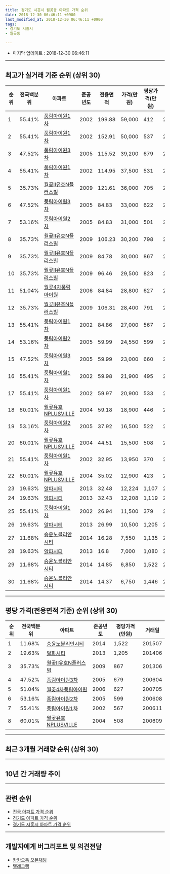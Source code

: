 ```yaml
---
title: 경기도 시흥시 월곶동 아파트 가격 순위
date: 2018-12-30 06:46:11 +0900
last_modified_at: 2018-12-30 06:46:11 +0900
tags:
- 경기도 시흥시
- 월곶동

---
```


* 마지막 업데이트 : 2018-12-30 06:46:11

---

## 최고가 실거래 기준 순위 (상위 30)


|순위|전국백분위|아파트|준공년도|전용면적|가격(만원)|평당가격(만원)|거래일|
|---|---|---|---|---|---|---|---|
|1|55.41%|[풍림아이원1차](https://search.naver.com/search.naver?query=%EA%B2%BD%EA%B8%B0%EB%8F%84+%EC%8B%9C%ED%9D%A5%EC%8B%9C+%EC%9B%94%EA%B3%B6%EB%8F%99+%ED%92%8D%EB%A6%BC%EC%95%84%EC%9D%B4%EC%9B%901%EC%B0%A8)|2002|199.88|59,000|412|201305|
|2|55.41%|[풍림아이원1차](https://search.naver.com/search.naver?query=%EA%B2%BD%EA%B8%B0%EB%8F%84+%EC%8B%9C%ED%9D%A5%EC%8B%9C+%EC%9B%94%EA%B3%B6%EB%8F%99+%ED%92%8D%EB%A6%BC%EC%95%84%EC%9D%B4%EC%9B%901%EC%B0%A8)|2002|152.91|50,000|537|200608|
|3|47.52%|[풍림아이원3차](https://search.naver.com/search.naver?query=%EA%B2%BD%EA%B8%B0%EB%8F%84+%EC%8B%9C%ED%9D%A5%EC%8B%9C+%EC%9B%94%EA%B3%B6%EB%8F%99+%ED%92%8D%EB%A6%BC%EC%95%84%EC%9D%B4%EC%9B%903%EC%B0%A8)|2005|115.52|39,200|679|200604|
|4|55.41%|[풍림아이원1차](https://search.naver.com/search.naver?query=%EA%B2%BD%EA%B8%B0%EB%8F%84+%EC%8B%9C%ED%9D%A5%EC%8B%9C+%EC%9B%94%EA%B3%B6%EB%8F%99+%ED%92%8D%EB%A6%BC%EC%95%84%EC%9D%B4%EC%9B%901%EC%B0%A8)|2002|114.95|37,500|531|200611|
|5|35.73%|[월곶Ⅱ유호N플러스빌](https://search.naver.com/search.naver?query=%EA%B2%BD%EA%B8%B0%EB%8F%84+%EC%8B%9C%ED%9D%A5%EC%8B%9C+%EC%9B%94%EA%B3%B6%EB%8F%99+%EC%9B%94%EA%B3%B6%E2%85%A1%EC%9C%A0%ED%98%B8N%ED%94%8C%EB%9F%AC%EC%8A%A4%EB%B9%8C)|2009|121.61|36,000|705|201201|
|6|47.52%|[풍림아이원3차](https://search.naver.com/search.naver?query=%EA%B2%BD%EA%B8%B0%EB%8F%84+%EC%8B%9C%ED%9D%A5%EC%8B%9C+%EC%9B%94%EA%B3%B6%EB%8F%99+%ED%92%8D%EB%A6%BC%EC%95%84%EC%9D%B4%EC%9B%903%EC%B0%A8)|2005|84.83|33,000|622|200610|
|7|53.16%|[풍림아이원2차](https://search.naver.com/search.naver?query=%EA%B2%BD%EA%B8%B0%EB%8F%84+%EC%8B%9C%ED%9D%A5%EC%8B%9C+%EC%9B%94%EA%B3%B6%EB%8F%99+%ED%92%8D%EB%A6%BC%EC%95%84%EC%9D%B4%EC%9B%902%EC%B0%A8)|2005|84.83|31,000|501|200605|
|8|35.73%|[월곶Ⅱ유호N플러스빌](https://search.naver.com/search.naver?query=%EA%B2%BD%EA%B8%B0%EB%8F%84+%EC%8B%9C%ED%9D%A5%EC%8B%9C+%EC%9B%94%EA%B3%B6%EB%8F%99+%EC%9B%94%EA%B3%B6%E2%85%A1%EC%9C%A0%ED%98%B8N%ED%94%8C%EB%9F%AC%EC%8A%A4%EB%B9%8C)|2009|106.23|30,200|798|201303|
|9|35.73%|[월곶Ⅱ유호N플러스빌](https://search.naver.com/search.naver?query=%EA%B2%BD%EA%B8%B0%EB%8F%84+%EC%8B%9C%ED%9D%A5%EC%8B%9C+%EC%9B%94%EA%B3%B6%EB%8F%99+%EC%9B%94%EA%B3%B6%E2%85%A1%EC%9C%A0%ED%98%B8N%ED%94%8C%EB%9F%AC%EC%8A%A4%EB%B9%8C)|2009|84.78|30,000|867|201306|
|10|35.73%|[월곶Ⅱ유호N플러스빌](https://search.naver.com/search.naver?query=%EA%B2%BD%EA%B8%B0%EB%8F%84+%EC%8B%9C%ED%9D%A5%EC%8B%9C+%EC%9B%94%EA%B3%B6%EB%8F%99+%EC%9B%94%EA%B3%B6%E2%85%A1%EC%9C%A0%ED%98%B8N%ED%94%8C%EB%9F%AC%EC%8A%A4%EB%B9%8C)|2009|96.46|29,500|823|201008|
|11|51.04%|[월곶4차풍림아이원](https://search.naver.com/search.naver?query=%EA%B2%BD%EA%B8%B0%EB%8F%84+%EC%8B%9C%ED%9D%A5%EC%8B%9C+%EC%9B%94%EA%B3%B6%EB%8F%99+%EC%9B%94%EA%B3%B64%EC%B0%A8%ED%92%8D%EB%A6%BC%EC%95%84%EC%9D%B4%EC%9B%90)|2006|84.84|28,800|627|200705|
|12|35.73%|[월곶Ⅱ유호N플러스빌](https://search.naver.com/search.naver?query=%EA%B2%BD%EA%B8%B0%EB%8F%84+%EC%8B%9C%ED%9D%A5%EC%8B%9C+%EC%9B%94%EA%B3%B6%EB%8F%99+%EC%9B%94%EA%B3%B6%E2%85%A1%EC%9C%A0%ED%98%B8N%ED%94%8C%EB%9F%AC%EC%8A%A4%EB%B9%8C)|2009|106.31|28,400|791|201805|
|13|55.41%|[풍림아이원1차](https://search.naver.com/search.naver?query=%EA%B2%BD%EA%B8%B0%EB%8F%84+%EC%8B%9C%ED%9D%A5%EC%8B%9C+%EC%9B%94%EA%B3%B6%EB%8F%99+%ED%92%8D%EB%A6%BC%EC%95%84%EC%9D%B4%EC%9B%901%EC%B0%A8)|2002|84.86|27,000|567|200611|
|14|53.16%|[풍림아이원2차](https://search.naver.com/search.naver?query=%EA%B2%BD%EA%B8%B0%EB%8F%84+%EC%8B%9C%ED%9D%A5%EC%8B%9C+%EC%9B%94%EA%B3%B6%EB%8F%99+%ED%92%8D%EB%A6%BC%EC%95%84%EC%9D%B4%EC%9B%902%EC%B0%A8)|2005|59.99|24,550|599|200608|
|15|47.52%|[풍림아이원3차](https://search.naver.com/search.naver?query=%EA%B2%BD%EA%B8%B0%EB%8F%84+%EC%8B%9C%ED%9D%A5%EC%8B%9C+%EC%9B%94%EA%B3%B6%EB%8F%99+%ED%92%8D%EB%A6%BC%EC%95%84%EC%9D%B4%EC%9B%903%EC%B0%A8)|2005|59.99|23,000|660|200611|
|16|55.41%|[풍림아이원1차](https://search.naver.com/search.naver?query=%EA%B2%BD%EA%B8%B0%EB%8F%84+%EC%8B%9C%ED%9D%A5%EC%8B%9C+%EC%9B%94%EA%B3%B6%EB%8F%99+%ED%92%8D%EB%A6%BC%EC%95%84%EC%9D%B4%EC%9B%901%EC%B0%A8)|2002|59.98|21,900|495|200602|
|17|55.41%|[풍림아이원1차](https://search.naver.com/search.naver?query=%EA%B2%BD%EA%B8%B0%EB%8F%84+%EC%8B%9C%ED%9D%A5%EC%8B%9C+%EC%9B%94%EA%B3%B6%EB%8F%99+%ED%92%8D%EB%A6%BC%EC%95%84%EC%9D%B4%EC%9B%901%EC%B0%A8)|2002|59.97|20,900|533|200609|
|18|60.01%|[월곶유호NPLUSVILLE](https://search.naver.com/search.naver?query=%EA%B2%BD%EA%B8%B0%EB%8F%84+%EC%8B%9C%ED%9D%A5%EC%8B%9C+%EC%9B%94%EA%B3%B6%EB%8F%99+%EC%9B%94%EA%B3%B6%EC%9C%A0%ED%98%B8NPLUSVILLE)|2004|59.18|18,900|446|200701|
|19|53.16%|[풍림아이원2차](https://search.naver.com/search.naver?query=%EA%B2%BD%EA%B8%B0%EB%8F%84+%EC%8B%9C%ED%9D%A5%EC%8B%9C+%EC%9B%94%EA%B3%B6%EB%8F%99+%ED%92%8D%EB%A6%BC%EC%95%84%EC%9D%B4%EC%9B%902%EC%B0%A8)|2005|37.92|16,500|522|200606|
|20|60.01%|[월곶유호NPLUSVILLE](https://search.naver.com/search.naver?query=%EA%B2%BD%EA%B8%B0%EB%8F%84+%EC%8B%9C%ED%9D%A5%EC%8B%9C+%EC%9B%94%EA%B3%B6%EB%8F%99+%EC%9B%94%EA%B3%B6%EC%9C%A0%ED%98%B8NPLUSVILLE)|2004|44.51|15,500|508|200609|
|21|55.41%|[풍림아이원1차](https://search.naver.com/search.naver?query=%EA%B2%BD%EA%B8%B0%EB%8F%84+%EC%8B%9C%ED%9D%A5%EC%8B%9C+%EC%9B%94%EA%B3%B6%EB%8F%99+%ED%92%8D%EB%A6%BC%EC%95%84%EC%9D%B4%EC%9B%901%EC%B0%A8)|2002|32.95|13,950|370|200611|
|22|60.01%|[월곶유호NPLUSVILLE](https://search.naver.com/search.naver?query=%EA%B2%BD%EA%B8%B0%EB%8F%84+%EC%8B%9C%ED%9D%A5%EC%8B%9C+%EC%9B%94%EA%B3%B6%EB%8F%99+%EC%9B%94%EA%B3%B6%EC%9C%A0%ED%98%B8NPLUSVILLE)|2004|35.02|12,900|423|200608|
|23|19.63%|[알파시티](https://search.naver.com/search.naver?query=%EA%B2%BD%EA%B8%B0%EB%8F%84+%EC%8B%9C%ED%9D%A5%EC%8B%9C+%EC%9B%94%EA%B3%B6%EB%8F%99+%EC%95%8C%ED%8C%8C%EC%8B%9C%ED%8B%B0)|2013|32.48|12,224|1,107|201612|
|24|19.63%|[알파시티](https://search.naver.com/search.naver?query=%EA%B2%BD%EA%B8%B0%EB%8F%84+%EC%8B%9C%ED%9D%A5%EC%8B%9C+%EC%9B%94%EA%B3%B6%EB%8F%99+%EC%95%8C%ED%8C%8C%EC%8B%9C%ED%8B%B0)|2013|32.43|12,208|1,119|201412|
|25|55.41%|[풍림아이원1차](https://search.naver.com/search.naver?query=%EA%B2%BD%EA%B8%B0%EB%8F%84+%EC%8B%9C%ED%9D%A5%EC%8B%9C+%EC%9B%94%EA%B3%B6%EB%8F%99+%ED%92%8D%EB%A6%BC%EC%95%84%EC%9D%B4%EC%9B%901%EC%B0%A8)|2002|26.94|11,500|379|200611|
|26|19.63%|[알파시티](https://search.naver.com/search.naver?query=%EA%B2%BD%EA%B8%B0%EB%8F%84+%EC%8B%9C%ED%9D%A5%EC%8B%9C+%EC%9B%94%EA%B3%B6%EB%8F%99+%EC%95%8C%ED%8C%8C%EC%8B%9C%ED%8B%B0)|2013|26.99|10,500|1,205|201406|
|27|11.68%|[승윤노블리안시티](https://search.naver.com/search.naver?query=%EA%B2%BD%EA%B8%B0%EB%8F%84+%EC%8B%9C%ED%9D%A5%EC%8B%9C+%EC%9B%94%EA%B3%B6%EB%8F%99+%EC%8A%B9%EC%9C%A4%EB%85%B8%EB%B8%94%EB%A6%AC%EC%95%88%EC%8B%9C%ED%8B%B0)|2014|16.28|7,550|1,135|201512|
|28|19.63%|[알파시티](https://search.naver.com/search.naver?query=%EA%B2%BD%EA%B8%B0%EB%8F%84+%EC%8B%9C%ED%9D%A5%EC%8B%9C+%EC%9B%94%EA%B3%B6%EB%8F%99+%EC%95%8C%ED%8C%8C%EC%8B%9C%ED%8B%B0)|2013|16.8|7,000|1,080|201610|
|29|11.68%|[승윤노블리안시티](https://search.naver.com/search.naver?query=%EA%B2%BD%EA%B8%B0%EB%8F%84+%EC%8B%9C%ED%9D%A5%EC%8B%9C+%EC%9B%94%EA%B3%B6%EB%8F%99+%EC%8A%B9%EC%9C%A4%EB%85%B8%EB%B8%94%EB%A6%AC%EC%95%88%EC%8B%9C%ED%8B%B0)|2014|14.85|6,850|1,522|201507|
|30|11.68%|[승윤노블리안시티](https://search.naver.com/search.naver?query=%EA%B2%BD%EA%B8%B0%EB%8F%84+%EC%8B%9C%ED%9D%A5%EC%8B%9C+%EC%9B%94%EA%B3%B6%EB%8F%99+%EC%8A%B9%EC%9C%A4%EB%85%B8%EB%B8%94%EB%A6%AC%EC%95%88%EC%8B%9C%ED%8B%B0)|2014|14.37|6,750|1,446|201503|


---

## 평당 가격(전용면적 기준) 순위 (상위 30)


|순위|전국백분위|아파트|준공년도|평당가격(만원)|거래일|
|---|---|---|---|---|---|
|1|11.68%|[승윤노블리안시티](https://search.naver.com/search.naver?query=%EA%B2%BD%EA%B8%B0%EB%8F%84+%EC%8B%9C%ED%9D%A5%EC%8B%9C+%EC%9B%94%EA%B3%B6%EB%8F%99+%EC%8A%B9%EC%9C%A4%EB%85%B8%EB%B8%94%EB%A6%AC%EC%95%88%EC%8B%9C%ED%8B%B0)|2014|1,522|201507|
|2|19.63%|[알파시티](https://search.naver.com/search.naver?query=%EA%B2%BD%EA%B8%B0%EB%8F%84+%EC%8B%9C%ED%9D%A5%EC%8B%9C+%EC%9B%94%EA%B3%B6%EB%8F%99+%EC%95%8C%ED%8C%8C%EC%8B%9C%ED%8B%B0)|2013|1,205|201406|
|3|35.73%|[월곶Ⅱ유호N플러스빌](https://search.naver.com/search.naver?query=%EA%B2%BD%EA%B8%B0%EB%8F%84+%EC%8B%9C%ED%9D%A5%EC%8B%9C+%EC%9B%94%EA%B3%B6%EB%8F%99+%EC%9B%94%EA%B3%B6%E2%85%A1%EC%9C%A0%ED%98%B8N%ED%94%8C%EB%9F%AC%EC%8A%A4%EB%B9%8C)|2009|867|201306|
|4|47.52%|[풍림아이원3차](https://search.naver.com/search.naver?query=%EA%B2%BD%EA%B8%B0%EB%8F%84+%EC%8B%9C%ED%9D%A5%EC%8B%9C+%EC%9B%94%EA%B3%B6%EB%8F%99+%ED%92%8D%EB%A6%BC%EC%95%84%EC%9D%B4%EC%9B%903%EC%B0%A8)|2005|679|200604|
|5|51.04%|[월곶4차풍림아이원](https://search.naver.com/search.naver?query=%EA%B2%BD%EA%B8%B0%EB%8F%84+%EC%8B%9C%ED%9D%A5%EC%8B%9C+%EC%9B%94%EA%B3%B6%EB%8F%99+%EC%9B%94%EA%B3%B64%EC%B0%A8%ED%92%8D%EB%A6%BC%EC%95%84%EC%9D%B4%EC%9B%90)|2006|627|200705|
|6|53.16%|[풍림아이원2차](https://search.naver.com/search.naver?query=%EA%B2%BD%EA%B8%B0%EB%8F%84+%EC%8B%9C%ED%9D%A5%EC%8B%9C+%EC%9B%94%EA%B3%B6%EB%8F%99+%ED%92%8D%EB%A6%BC%EC%95%84%EC%9D%B4%EC%9B%902%EC%B0%A8)|2005|599|200608|
|7|55.41%|[풍림아이원1차](https://search.naver.com/search.naver?query=%EA%B2%BD%EA%B8%B0%EB%8F%84+%EC%8B%9C%ED%9D%A5%EC%8B%9C+%EC%9B%94%EA%B3%B6%EB%8F%99+%ED%92%8D%EB%A6%BC%EC%95%84%EC%9D%B4%EC%9B%901%EC%B0%A8)|2002|567|200611|
|8|60.01%|[월곶유호NPLUSVILLE](https://search.naver.com/search.naver?query=%EA%B2%BD%EA%B8%B0%EB%8F%84+%EC%8B%9C%ED%9D%A5%EC%8B%9C+%EC%9B%94%EA%B3%B6%EB%8F%99+%EC%9B%94%EA%B3%B6%EC%9C%A0%ED%98%B8NPLUSVILLE)|2004|508|200609|


---

## 최근 3개월 거래량 순위 (상위 30)


<div style="width:100%;">
    <canvas id="deal_count_ranking" height="250"></canvas>
</div>


<script>
new Chart(document.getElementById("deal_count_ranking"), {
    type: 'horizontalBar',
    data: {
        labels: ['풍림아이원1차', '풍림아이원2차', '풍림아이원3차', '월곶Ⅱ유호N플러스빌', '월곶4차풍림아이원', '월곶유호NPLUSVILLE', '알파시티'],
        datasets: [{
            label: '실거래 수',
            data: [37, 25, 11, 5, 4, 2, 2],
            borderColor: "rgba(255, 0, 128, 1)",
            backgroundColor: "rgba(255, 0, 128, 0.5)",
            fill: false,
        }]
    },
    options: {
        responsive: true,
        title: {
            display: true,
            text: '최근 3개월 거래량 순위'
        },
        tooltips: {
            mode: 'index',
            intersect: false,
            callbacks: {
                title: function(tooltipItems, data) {
                    return "실거래 수:";
                },
                label: function(tooltipItem, data) {
                    return data.labels[tooltipItem.index] + ": " + tooltipItem.xLabel;
                }
            }
        },
        hover: {
            mode: 'nearest',
            intersect: true
        },
        scales: {
            xAxes: [{
                display: true,
                scaleLabel: {
                    display: true,
                    labelString: '실거래 수'
                },
                ticks: {
                    suggestedMin: 0,
                }
            }],
            yAxes: [{
                display: true,
                ticks: {
                    autoSkip: false,
                    callback: function(value, index, values) {
                        if (value.length > 15)
                            return value.substr(0, 13) + "...";
                        else
                            return value;
                    }
                },
                scaleLabel: {
                    display: false,
                }
            }]
        }
    }
});

</script>


---

## 10년 간 거래량 추이


<div style="width:100%;">
    <canvas id="deal_progress" height="250"></canvas>
</div>

<script>
new Chart(document.getElementById("deal_progress"), {
    type: 'line',
    data: {
        labels: ['200812','200901','200902','200903','200904','200905','200906','200907','200908','200909','200910','200911','200912','201001','201002','201003','201004','201005','201006','201007','201008','201009','201010','201011','201012','201101','201102','201103','201104','201105','201106','201107','201108','201109','201110','201111','201112','201201','201202','201203','201204','201205','201206','201207','201208','201209','201210','201211','201212','201301','201302','201303','201304','201305','201306','201307','201308','201309','201310','201311','201312','201401','201402','201403','201404','201405','201406','201407','201408','201409','201410','201411','201412','201501','201502','201503','201504','201505','201506','201507','201508','201509','201510','201511','201512','201601','201602','201603','201604','201605','201606','201607','201608','201609','201610','201611','201612','201701','201702','201703','201704','201705','201706','201707','201708','201709','201710','201711','201712','201801','201802','201803','201804','201805','201806','201807','201808','201809','201810','201811','201812'],
        datasets: [{
            label: '실거래 수',
            pointRadius: 1,
            data: [6, 26, 38, 43, 61, 85, 78, 89, 57, 60, 40, 23, 26, 38, 31, 37, 23, 26, 25, 29, 32, 24, 45, 50, 32, 43, 46, 51, 52, 46, 39, 40, 49, 45, 42, 38, 32, 27, 22, 48, 34, 45, 27, 28, 27, 36, 37, 34, 29, 27, 38, 67, 80, 76, 61, 30, 54, 47, 59, 43, 74, 72, 80, 87, 55, 61, 50, 55, 52, 74, 67, 48, 57, 58, 53, 75, 73, 60, 60, 73, 68, 57, 91, 69, 43, 51, 42, 58, 54, 62, 63, 66, 47, 61, 63, 39, 22, 23, 32, 38, 51, 53, 46, 52, 29, 28, 36, 31, 33, 20, 27, 35, 35, 26, 31, 19, 41, 53, 38, 35, 13],
            borderColor: "rgba(255, 201, 14, 1)",
            backgroundColor: "rgba(255, 201, 14, 0.5)",
            fill: true,
        }]
    },
    options: {
        responsive: true,
        title: {
            display: true,
            text: '10년간 거래량 추이'
        },
        tooltips: {
            mode: 'index',
            intersect: false,
        },
        hover: {
            mode: 'nearest',
            intersect: true
        },
        scales: {
            xAxes: [{
                display: true,
                scaleLabel: {
                    display: true,
                    labelString: '년/월'
                }
            }],
            yAxes: [{
                display: true,
                ticks: {
                    suggestedMin: 0,
                },
                scaleLabel: {
                    display: true,
                    labelString: '실거래 수'
                }
            }]
        }
    }
});

</script>


---

## 관련 순위

- [전국 아파트 가격 순위](https://inasie.github.io/apt-ranking/전국)
- [경기도 아파트 가격 순위](https://inasie.github.io/apt-ranking/경기도)
- [경기도 시흥시 아파트 가격 순위](https://inasie.github.io/apt-ranking/경기도-시흥시)


---

## 개발자에게 버그리포트 및 의견전달

- [카카오톡 오픈채팅](https://open.kakao.com/o/gLJUAP4)
- [텔레그램](https://t.me/inasie)

